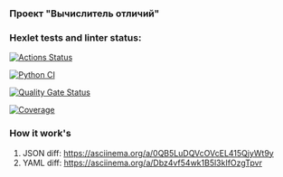 ### Проект "Вычислитель отличий"

### Hexlet tests and linter status:
[![Actions Status](https://github.com/INafanya/python-project-50/actions/workflows/hexlet-check.yml/badge.svg)](https://github.com/INafanya/python-project-50/actions)

[![Python CI](https://github.com/INafanya/python-project-50/actions/workflows/pyci.yaml/badge.svg)](https://github.com/INafanya/python-project-50/actions/workflows/pyci.yaml)

[![Quality Gate Status](https://sonarcloud.io/api/project_badges/measure?project=INafanya_python-project-50&metric=alert_status)](https://sonarcloud.io/summary/new_code?id=INafanya_python-project-50)

[![Coverage](https://sonarcloud.io/api/project_badges/measure?project=INafanya_python-project-50&metric=coverage)](https://sonarcloud.io/summary/new_code?id=INafanya_python-project-50)

### How it work's
1. JSON diff: https://asciinema.org/a/0QB5LuDQVcOVcEL415QjyWt9y
2. YAML diff: https://asciinema.org/a/Dbz4vf54wk1B5l3kIfOzgTpvr
